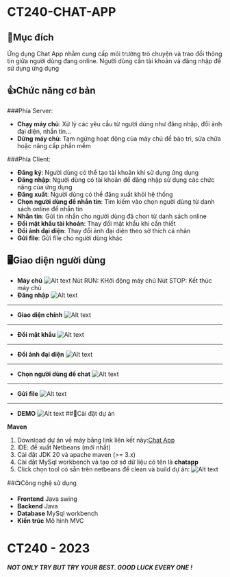 # CT240-CHAT-APP

## 🤔Mục đích

Ứng dụng Chat App nhằm cung cấp môi trường trò chuyện và trao đổi thông tin giữa người dùng đang online. Người dùng cần tài khoản và đăng nhập để sử dụng ứng dụng

## 👍Chức năng cơ bản

###Phía Server:

- **Chạy máy chủ**: Xử lý các yêu cầu từ người dùng như đăng nhập, đổi ảnh đại diện, nhắn tin...
- **Dừng máy chủ**: Tạm ngừng hoạt động của máy chủ để bảo trì, sửa chữa hoặc nâng cấp phần mềm

###Phía Client:

- **Đăng ký**: Người dùng có thể tạo tài khoản khi sử dụng ứng dụng
- **Đăng nhập**: Người dùng có tài khoản để đăng nhập sử dụng các chức năng của ứng dụng
- **Đăng xuất**: Người dùng có thể đăng xuất khỏi hệ thống
- **Chọn người dùng để nhắn tin**: Tìm kiếm vào chọn người dùng từ danh sách online để nhắn tin
- **Nhắn tin**: Gửi tin nhắn cho người dùng đã chọn từ danh sách online
- **Đổi mật khẩu tài khoản**: Thay đổi mật khẩu khi cần thiết
- **Đổi ảnh đại diện**: Thay đổi ảnh đại diện theo sở thích cá nhân
- **Gửi file**: Gửi file cho người dùng khác

## 🖥️Giao diện người dùng

- **Máy chủ**
  ![Alt text](image-1.png)
  Nút RUN: KHởi động máy chủ
  Nút STOP: Kết thúc máy chủ
- **Đăng nhập**
  ![Alt text](image-2.png)

---

- **Giao diện chính**
  ![Alt text](image-6.png)

---

- **Đổi mật khẩu**
  ![Alt text](image-7.png)

---

- **Đổi ảnh đại diện**
  ![Alt text](image-8.png)

---

- **Chọn người dùng để chat**
  ![Alt text](image-9.png)

---

- **Gửi file**
  ![Alt text](image-10.png)

---

- **DEMO**
  ![Alt text](image-11.png)
  ##🔧Cài đặt dự án

**Maven**

1. Download dự án về máy bằng link liên kết này:[Chat App](https://github.com/Nqvinh7603/CT240-Chat-App)
2. IDE: đề xuất Netbeans (mới nhất)
3. Cài đặt JDK 20 và apache maven (>= 3.x)
4. Cài đặt MySql workbench và tạo cơ sở dữ liệu có tên là **chatapp**
5. Click chọn tool có sẵn trên netbeans để clean và build dự án: ![Alt text](image.png)

##📺Công nghệ sử dụng

- **Frontend**
  Java swing
- **Backend**
  Java
- **Database**
  MySql workbench
- **Kiến trúc**
  Mô hình MVC

# CT240 - 2023

#### _NOT ONLY TRY BUT TRY YOUR BEST. GOOD LUCK EVERY ONE !_
